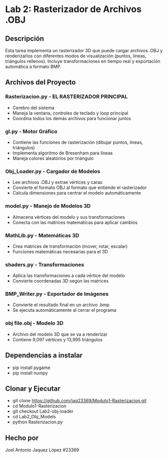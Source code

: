 # Lab 2: Rasterizador de Archivos .OBJ

## Descripción
Esta tarea implementa un rasterizador 3D que puede cargar archivos .OBJ y renderizarlos con diferentes modos de visualización (puntos, líneas, triángulos rellenos). Incluye transformaciones en tiempo real y exportación automática a formato BMP.

## Archivos del Proyecto

### **Rasterizacion.py** - EL RASTERIZADOR PRINCIPAL
- Cerebro del sistema
- Maneja la ventana, controles de teclado y loop principal
- Coordina todos los demás archivos para funcionar juntos

### **gl.py** - Motor Gráfico  
- Contiene las funciones de rasterización (dibujar puntos, líneas, triángulos)
- Implementa algoritmo de Bresenham para líneas
- Maneja colores aleatorios por triángulo

### **Obj_Loader.py** - Cargador de Modelos
- Lee archivos .OBJ y extrae vértices y caras
- Convierte el formato OBJ al formato que entiende el rasterizador
- Calcula dimensiones para centrar el modelo automáticamente

### **model.py** - Manejo de Modelos 3D
- Almacena vértices del modelo y sus transformaciones
- Conecta con las matrices matemáticas para aplicar cambios

### **MathLib.py** - Matemáticas 3D
- Crea matrices de transformación (mover, rotar, escalar)
- Funciones matemáticas necesarias para el 3D

### **shaders.py** - Transformaciones
- Aplica las transformaciones a cada vértice del modelo
- Convierte coordenadas 3D según las matrices

### **BMP_Writer.py** - Exportador de Imágenes
- Convierte el resultado final en un archivo .bmp
- Se ejecuta automáticamente al cerrar el programa

### **obj file.obj** - Modelo 3D
- Archivo del modelo 3D que se va a renderizar
- Contiene 9,097 vértices y 13,995 triángulos

## Dependencias a instalar
- pip install pygame 
- pip install numpy

## Clonar y Ejecutar
- git clone https://github.com/jaq23369/Modulo1-Rasterizacion.git
- cd Modulo1-Rasterizacion
- git checkout Lab2-obj-loader
- cd Lab2_Obj_Models
- python Rasterizacion.py

## Hecho por
Joel Antonio Jaquez López #23369





